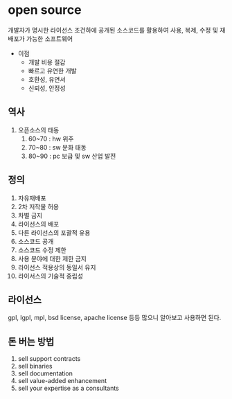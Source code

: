 # open source

개발자가 명시한 라이선스 조건하에 공개된 소스코드를 활용하여 사용, 복제, 수정 및 재배포가 가능한 소프트웨어

- 이점
  - 개발 비용 절감
  - 빠르고 유연한 개발
  - 호환성, 유연서
  - 신뢰성, 안정성

## 역사

1. 오픈소스의 태동
   1. 60~70 : hw 위주
   2. 70~80 : sw 문화 태동
   3. 80~90 : pc 보급 및 sw 산업 발전

## 정의

1. 자유재배포
2. 2차 저작물 허용
3. 차별 금지
4. 라이선스의 배포
5. 다른 라이선스의 포괄적 유용
6. 소스코드 공개
7. 소스코드 수정 제한
8. 사용 분야에 대한 제한 금지
9. 라이선스 적용상의 동일서 유지
10. 라이서스의 기술적 중립성

## 라이선스

gpl, lgpl, mpl, bsd license, apache license 등등 많으니 알아보고 사용하면 된다.

## 돈 버는 방법

1. sell support contracts
2. sell binaries
3. sell documentation
4. sell value-added enhancement
5. sell your expertise as a consultants

